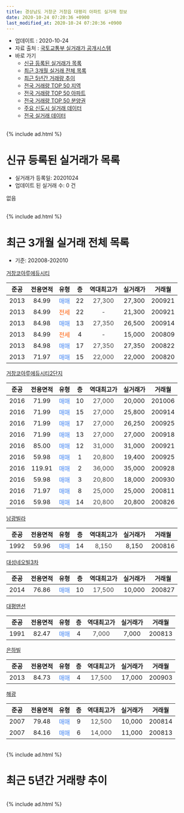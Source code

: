 ```yaml
---
title: 경상남도 거창군 거창읍 대평리 아파트 실거래 정보
date: 2020-10-24 07:20:36 +0900
last_modified_at: 2020-10-24 07:20:36 +0900
---
```


* 업데이트 : 2020-10-24
* 자료 출처 : [국토교통부 실거래가 공개시스템](http://rt.molit.go.kr)
* 바로 가기
    * [신규 등록된 실거래가 목록](#신규-등록된-실거래가-목록)
    * [최근 3개월 실거래 전체 목록](#최근-3개월-실거래-전체-목록)
    * [최근 5년간 거래량 추이](#최근-5년간-거래량-추이)
    * [전국 거래량 TOP 50 지역](https://inasie.github.io/apt-trade-info/최근-3개월-전국에서-가장-거래가-많이-발생한-지역)
    * [전국 거래량 TOP 50 아파트](https://inasie.github.io/apt-trade-info/최근-3개월-전국에서-가장-거래가-많이-발생한-아파트)
    * [전국 거래량 TOP 50 분양권](https://inasie.github.io/apt-trade-info/최근-3개월-전국에서-가장-거래가-많이-발생한-분양권)
    * [주요 신도시 실거래 데이터](https://inasie.github.io/apt-trade-info/주요-신도시)
    * [전국 실거래 데이터](https://inasie.github.io/apt-trade-info/전국)
<br>
{% include ad.html %}
<br>

# 신규 등록된 실거래가 목록
* 실거래가 등록일: 20201024
* 업데이트 된 실거래 수: 0 건

없음

<br>
{% include ad.html %}
<br>

# 최근 3개월 실거래 전체 목록
* 기준: 202008-202010


[거창코아루에듀시티](https://search.naver.com/search.naver?query=%EA%B2%BD%EC%83%81%EB%82%A8%EB%8F%84+%EA%B1%B0%EC%B0%BD%EA%B5%B0+%EA%B1%B0%EC%B0%BD%EC%9D%8D+%EB%8C%80%ED%8F%89%EB%A6%AC+%EA%B1%B0%EC%B0%BD%EC%BD%94%EC%95%84%EB%A3%A8%EC%97%90%EB%93%80%EC%8B%9C%ED%8B%B0)

|준공|전용면적|유형|층|역대최고가|실거래가|거래월|
|:---:|:---:|:---:|:---:|:---:|:---:|:---:|
|2013|84.99|<span style="color:#4285f3">매매</span>|22|<span style="color:#444444">27,300</span>|27,300|200921|
|2013|84.99|<span style="color:#ff5a00">전세</span>|22|<span style="color:#444444">-</span>|21,300|200921|
|2013|84.98|<span style="color:#4285f3">매매</span>|13|<span style="color:#444444">27,350</span>|26,500|200914|
|2013|84.99|<span style="color:#ff5a00">전세</span>|4|<span style="color:#444444">-</span>|15,000|200809|
|2013|84.98|<span style="color:#4285f3">매매</span>|17|<span style="color:#444444">27,350</span>|27,350|200822|
|2013|71.97|<span style="color:#4285f3">매매</span>|15|<span style="color:#444444">22,000</span>|22,000|200820|

[거창코아루에듀시티2단지](https://search.naver.com/search.naver?query=%EA%B2%BD%EC%83%81%EB%82%A8%EB%8F%84+%EA%B1%B0%EC%B0%BD%EA%B5%B0+%EA%B1%B0%EC%B0%BD%EC%9D%8D+%EB%8C%80%ED%8F%89%EB%A6%AC+%EA%B1%B0%EC%B0%BD%EC%BD%94%EC%95%84%EB%A3%A8%EC%97%90%EB%93%80%EC%8B%9C%ED%8B%B02%EB%8B%A8%EC%A7%80)

|준공|전용면적|유형|층|역대최고가|실거래가|거래월|
|:---:|:---:|:---:|:---:|:---:|:---:|:---:|
|2016|71.99|<span style="color:#4285f3">매매</span>|10|<span style="color:#444444">27,000</span>|20,000|201006|
|2016|71.99|<span style="color:#4285f3">매매</span>|15|<span style="color:#444444">27,000</span>|25,800|200914|
|2016|71.99|<span style="color:#4285f3">매매</span>|17|<span style="color:#444444">27,000</span>|26,250|200925|
|2016|71.99|<span style="color:#4285f3">매매</span>|13|<span style="color:#444444">27,000</span>|27,000|200918|
|2016|85.00|<span style="color:#4285f3">매매</span>|12|<span style="color:#444444">31,000</span>|31,000|200921|
|2016|59.98|<span style="color:#4285f3">매매</span>|1|<span style="color:#444444">20,800</span>|19,400|200925|
|2016|119.91|<span style="color:#4285f3">매매</span>|2|<span style="color:#444444">36,000</span>|35,000|200928|
|2016|59.98|<span style="color:#4285f3">매매</span>|3|<span style="color:#444444">20,800</span>|18,000|200930|
|2016|71.97|<span style="color:#4285f3">매매</span>|8|<span style="color:#444444">25,000</span>|25,000|200811|
|2016|59.98|<span style="color:#4285f3">매매</span>|14|<span style="color:#444444">20,800</span>|20,800|200826|

[남광빌라](https://search.naver.com/search.naver?query=%EA%B2%BD%EC%83%81%EB%82%A8%EB%8F%84+%EA%B1%B0%EC%B0%BD%EA%B5%B0+%EA%B1%B0%EC%B0%BD%EC%9D%8D+%EB%8C%80%ED%8F%89%EB%A6%AC+%EB%82%A8%EA%B4%91%EB%B9%8C%EB%9D%BC)

|준공|전용면적|유형|층|역대최고가|실거래가|거래월|
|:---:|:---:|:---:|:---:|:---:|:---:|:---:|
|1992|59.96|<span style="color:#4285f3">매매</span>|14|<span style="color:#444444">8,150</span>|8,150|200816|

[대성네오빌3차](https://search.naver.com/search.naver?query=%EA%B2%BD%EC%83%81%EB%82%A8%EB%8F%84+%EA%B1%B0%EC%B0%BD%EA%B5%B0+%EA%B1%B0%EC%B0%BD%EC%9D%8D+%EB%8C%80%ED%8F%89%EB%A6%AC+%EB%8C%80%EC%84%B1%EB%84%A4%EC%98%A4%EB%B9%8C3%EC%B0%A8)

|준공|전용면적|유형|층|역대최고가|실거래가|거래월|
|:---:|:---:|:---:|:---:|:---:|:---:|:---:|
|2014|76.86|<span style="color:#4285f3">매매</span>|10|<span style="color:#444444">17,500</span>|10,000|200827|

[대평맨션](https://search.naver.com/search.naver?query=%EA%B2%BD%EC%83%81%EB%82%A8%EB%8F%84+%EA%B1%B0%EC%B0%BD%EA%B5%B0+%EA%B1%B0%EC%B0%BD%EC%9D%8D+%EB%8C%80%ED%8F%89%EB%A6%AC+%EB%8C%80%ED%8F%89%EB%A7%A8%EC%85%98)

|준공|전용면적|유형|층|역대최고가|실거래가|거래월|
|:---:|:---:|:---:|:---:|:---:|:---:|:---:|
|1991|82.47|<span style="color:#4285f3">매매</span>|4|<span style="color:#444444">7,000</span>|7,000|200813|

[은하빌](https://search.naver.com/search.naver?query=%EA%B2%BD%EC%83%81%EB%82%A8%EB%8F%84+%EA%B1%B0%EC%B0%BD%EA%B5%B0+%EA%B1%B0%EC%B0%BD%EC%9D%8D+%EB%8C%80%ED%8F%89%EB%A6%AC+%EC%9D%80%ED%95%98%EB%B9%8C)

|준공|전용면적|유형|층|역대최고가|실거래가|거래월|
|:---:|:---:|:---:|:---:|:---:|:---:|:---:|
|2013|84.73|<span style="color:#4285f3">매매</span>|4|<span style="color:#444444">17,500</span>|17,000|200903|

[해광](https://search.naver.com/search.naver?query=%EA%B2%BD%EC%83%81%EB%82%A8%EB%8F%84+%EA%B1%B0%EC%B0%BD%EA%B5%B0+%EA%B1%B0%EC%B0%BD%EC%9D%8D+%EB%8C%80%ED%8F%89%EB%A6%AC+%ED%95%B4%EA%B4%91)

|준공|전용면적|유형|층|역대최고가|실거래가|거래월|
|:---:|:---:|:---:|:---:|:---:|:---:|:---:|
|2007|79.48|<span style="color:#4285f3">매매</span>|9|<span style="color:#444444">12,500</span>|10,000|200814|
|2007|84.16|<span style="color:#4285f3">매매</span>|6|<span style="color:#444444">14,000</span>|11,000|200813|


<br>
{% include ad.html %}
<br>

# 최근 5년간 거래량 추이


<div style="width:100%;">
    <canvas id="deal_progress" height="200"></canvas>
</div>

<script>
new Chart(document.getElementById("deal_progress"), {
    type: 'line',
    data: {
        labels: ['201510','201511','201512','201601','201602','201603','201604','201605','201606','201607','201608','201609','201610','201611','201612','201701','201702','201703','201704','201705','201706','201707','201708','201709','201710','201711','201712','201801','201802','201803','201804','201805','201806','201807','201808','201809','201810','201811','201812','201901','201902','201903','201904','201905','201906','201907','201908','201909','201910','201911','201912','202001','202002','202003','202004','202005','202006','202007','202008','202009','202010'],
        datasets: [{
            label: '매매',
            pointRadius: 1,
            data: [17, 11, 6, 6, 6, 8, 8, 22, 27, 13, 21, 13, 18, 2, 8, 2, 7, 2, 6, 8, 9, 5, 5, 2, 7, 4, 3, 8, 6, 12, 6, 7, 4, 6, 5, 5, 4, 4, 5, 10, 12, 5, 13, 11, 4, 13, 5, 7, 17, 8, 8, 10, 13, 3, 4, 6, 8, 3, 9, 10, 1],
            borderColor: "rgba(255, 201, 14, 1)",
            backgroundColor: "rgba(255, 201, 14, 0.5)",
            fill: false,
            lineTension: 0
        },{
            label: '전월세',
            pointRadius: 1,
            data: [4, 3, 2, 4, 1, 0, 7, 8, 7, 7, 2, 6, 1, 2, 2, 1, 1, 2, 1, 0, 2, 3, 1, 2, 1, 1, 3, 4, 5, 3, 1, 2, 0, 1, 2, 3, 2, 1, 1, 0, 2, 1, 0, 1, 2, 1, 1, 0, 1, 0, 1, 1, 1, 0, 2, 1, 0, 0, 1, 1, 0],
            borderColor: "rgba(0, 141, 185, 1)",
            backgroundColor: "rgba(0, 141, 185, 0.5)",
            fill: false,
            lineTension: 0
        }
        ]
    },
    options: {
        responsive: true,
        title: {
            display: false
        },
        tooltips: {
            mode: 'index',
            intersect: false
        },
        hover: {
            mode: 'nearest',
            intersect: true
        },
        scales: {
            xAxes: [{
                display: true,
                scaleLabel: {
                    display: true,
                    labelString: '년/월'
                }
            }],
            yAxes: [{
                display: true,
                ticks: {
                    suggestedMin: 0,
                },
                scaleLabel: {
                    display: true,
                    labelString: '실거래 수'
                }
            }]
        }
    }
});

</script>


<br>
{% include ad.html %}
<br>

